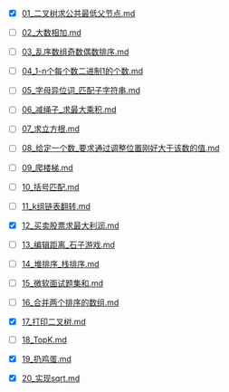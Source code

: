 * [x] [01_二叉树求公共最低父节点.md](./01_二叉树求公共最低父节点.md)
* [ ] [02_大数相加.md](./02_大数相加.md)
* [ ] [03_乱序数组奇数偶数排序.md](./03_乱序数组奇数偶数排序.md)
* [ ] [04_1-n个每个数二进制1的个数.md](./04_1-n个每个数二进制1的个数.md)
* [ ] [05_字母异位词_匹配子字符串.md](./05_字母异位词_匹配子字符串.md)
* [ ] [06_减绳子_求最大乘积.md](./06_减绳子_求最大乘积.md)
* [ ] [07_求立方根.md](./07_求立方根.md)
* [ ] [08_给定一个数_要求通过调整位置刚好大于该数的值.md](./08_给定一个数_要求通过调整位置刚好大于该数的值.md)
* [ ] [09_爬楼梯.md](./09_爬楼梯.md)
* [ ] [10_括号匹配.md](./10_括号匹配.md)
* [ ] [11_k组链表翻转.md](./11_k组链表翻转.md)
* [x] [12_买卖股票求最大利润.md](./12_买卖股票求最大利润.md)
* [ ] [13_编辑距离_石子游戏.md](./13_编辑距离_石子游戏.md)
* [ ] [14_堆排序_栈排序.md](./14_堆排序_栈排序.md)
* [ ] [15_微软面试题集和.md](./15_微软面试题集和.md)
* [ ] [16_合并两个排序的数组.md](./16_合并两个排序的数组.md)
* [x] [17_打印二叉树.md](./17_打印二叉树.md)
* [ ] [18_TopK.md](./18_TopK.md)
* [x] [19_扔鸡蛋.md](./19_扔鸡蛋.md)
* [x] [20_实现sqrt.md](./20_实现sqrt.md)

